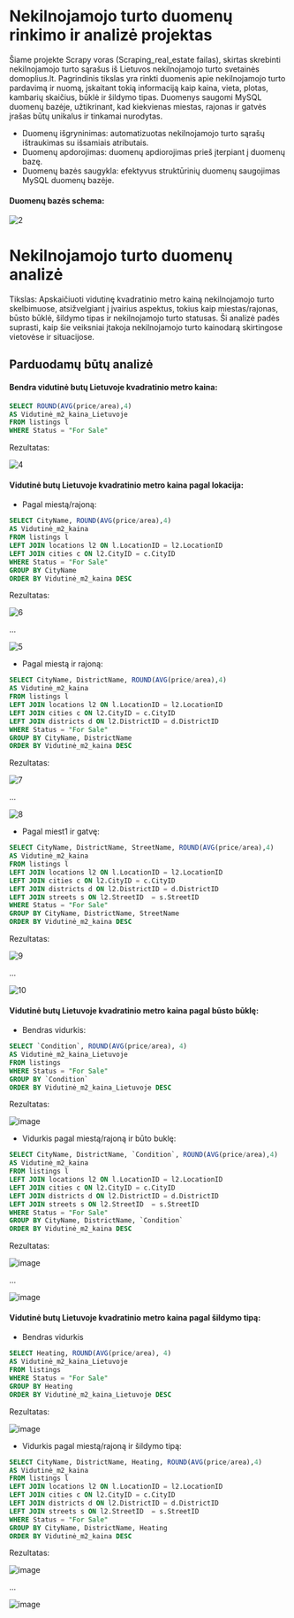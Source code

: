 # Nekilnojamojo turto duomenų rinkimo ir analizė projektas


Šiame projekte Scrapy voras (Scraping_real_estate failas), skirtas skrebinti nekilnojamojo turto sąrašus iš Lietuvos nekilnojamojo turto svetainės domoplius.lt. Pagrindinis tikslas yra rinkti duomenis apie nekilnojamojo turto pardavimą ir nuomą, įskaitant tokią informaciją kaip kaina, vieta, plotas, kambarių skaičius, būklė ir šildymo tipas. Duomenys saugomi MySQL duomenų bazėje, užtikrinant, kad kiekvienas miestas, rajonas ir gatvės įrašas būtų unikalus ir tinkamai nurodytas.

- Duomenų išgryninimas: automatizuotas nekilnojamojo turto sąrašų ištraukimas su išsamiais atributais.
- Duomenų apdorojimas: duomenų apdiorojimas prieš įterpiant į duomenų bazę.
- Duomenų bazės saugykla: efektyvus struktūrinių duomenų saugojimas MySQL duomenų bazėje.

#### Duomenų bazės schema:
![2](https://github.com/gabwowce/Real-Estate-Data-Collection-and-Analysis-Project/assets/134537965/86304f48-a8a5-46e7-b8b7-1aac388d008a)


# Nekilnojamojo turto duomenų analizė

Tikslas: Apskaičiuoti vidutinę kvadratinio metro kainą nekilnojamojo turto skelbimuose, atsižvelgiant į įvairius aspektus, tokius kaip miestas/rajonas, būsto būklė, šildymo tipas ir nekilnojamojo turto statusas. Ši analizė padės suprasti, kaip šie veiksniai įtakoja nekilnojamojo turto kainodarą skirtingose vietovėse ir situacijose.

## Parduodamų būtų analizė

#### Bendra vidutinė butų Lietuvoje kvadratinio metro kaina: 
```sql
SELECT ROUND(AVG(price/area),4) 
AS Vidutinė_m2_kaina_Lietuvoje 
FROM listings l 
WHERE Status = "For Sale"
```
Rezultatas:

![4](https://github.com/gabwowce/Real-Estate-Data-Collection-and-Analysis-Project/assets/134537965/13b93ce2-5f17-4f51-803f-3977ecfc33c8)

#### Vidutinė butų Lietuvoje kvadratinio metro kaina pagal lokacija: 
- Pagal miestą/rajoną:
```sql
SELECT CityName, ROUND(AVG(price/area),4) 
AS Vidutinė_m2_kaina 
FROM listings l 
LEFT JOIN locations l2 ON l.LocationID = l2.LocationID
LEFT JOIN cities c ON l2.CityID = c.CityID 
WHERE Status = "For Sale"
GROUP BY CityName 
ORDER BY Vidutinė_m2_kaina DESC 
```
Rezultatas:

![6](https://github.com/gabwowce/Real-Estate-Data-Collection-and-Analysis-Project/assets/134537965/fa695200-903d-49ab-ae5f-fee1b825d055)

...

![5](https://github.com/gabwowce/Real-Estate-Data-Collection-and-Analysis-Project/assets/134537965/10bad50b-c9d9-4105-bdbc-a87f0fa38fc0)

- Pagal miestą ir rajoną:
```sql
SELECT CityName, DistrictName, ROUND(AVG(price/area),4) 
AS Vidutinė_m2_kaina 
FROM listings l 
LEFT JOIN locations l2 ON l.LocationID = l2.LocationID
LEFT JOIN cities c ON l2.CityID = c.CityID 
LEFT JOIN districts d ON l2.DistrictID = d.DistrictID 
WHERE Status = "For Sale"
GROUP BY CityName, DistrictName 
ORDER BY Vidutinė_m2_kaina DESC 
```
Rezultatas:

![7](https://github.com/gabwowce/Real-Estate-Data-Collection-and-Analysis-Project/assets/134537965/8e4760d8-f57f-4953-967b-a686e5e87694)

...

![8](https://github.com/gabwowce/Real-Estate-Data-Collection-and-Analysis-Project/assets/134537965/7fd8de34-afc3-4830-affb-687c7ba16d40)

- Pagal miest1 ir gatvę:
```sql
SELECT CityName, DistrictName, StreetName, ROUND(AVG(price/area),4) 
AS Vidutinė_m2_kaina 
FROM listings l 
LEFT JOIN locations l2 ON l.LocationID = l2.LocationID
LEFT JOIN cities c ON l2.CityID = c.CityID 
LEFT JOIN districts d ON l2.DistrictID = d.DistrictID 
LEFT JOIN streets s ON l2.StreetID  = s.StreetID 
WHERE Status = "For Sale"
GROUP BY CityName, DistrictName, StreetName 
ORDER BY Vidutinė_m2_kaina DESC 
```
Rezultatas:

![9](https://github.com/gabwowce/Real-Estate-Data-Collection-and-Analysis-Project/assets/134537965/916d9567-be9b-43d4-8a46-15da3423414b)

...

![10](https://github.com/gabwowce/Real-Estate-Data-Collection-and-Analysis-Project/assets/134537965/0066e296-6671-4366-b187-004e22b209d6)

#### Vidutinė butų Lietuvoje kvadratinio metro kaina pagal būsto būklę: 
- Bendras vidurkis:
```sql
SELECT `Condition`, ROUND(AVG(price/area), 4) 
AS Vidutinė_m2_kaina_Lietuvoje
FROM listings
WHERE Status = "For Sale"
GROUP BY `Condition`
ORDER BY Vidutinė_m2_kaina_Lietuvoje DESC 
```
Rezultatas:

![image](https://github.com/gabwowce/Real-Estate-Data-Collection-and-Analysis-Project/assets/134537965/c67528eb-fbf1-46fc-905f-db9105fd36c9)

- Vidurkis pagal miestą/rajoną ir būto buklę:
```sql
SELECT CityName, DistrictName, `Condition`, ROUND(AVG(price/area),4) 
AS Vidutinė_m2_kaina 
FROM listings l 
LEFT JOIN locations l2 ON l.LocationID = l2.LocationID
LEFT JOIN cities c ON l2.CityID = c.CityID 
LEFT JOIN districts d ON l2.DistrictID = d.DistrictID 
LEFT JOIN streets s ON l2.StreetID  = s.StreetID 
WHERE Status = "For Sale"
GROUP BY CityName, DistrictName, `Condition`
ORDER BY Vidutinė_m2_kaina DESC 
```
Rezultatas:

![image](https://github.com/gabwowce/Real-Estate-Data-Collection-and-Analysis-Project/assets/134537965/d4313a7a-f0ee-494c-a827-afed0c03b581)

...

![image](https://github.com/gabwowce/Real-Estate-Data-Collection-and-Analysis-Project/assets/134537965/ce4452a2-9052-43ea-8542-067fe91a5353)

#### Vidutinė butų Lietuvoje kvadratinio metro kaina pagal šildymo tipą: 
- Bendras vidurkis
```sql
SELECT Heating, ROUND(AVG(price/area), 4) 
AS Vidutinė_m2_kaina_Lietuvoje
FROM listings
WHERE Status = "For Sale"
GROUP BY Heating
ORDER BY Vidutinė_m2_kaina_Lietuvoje DESC 
```
Rezultatas:

![image](https://github.com/gabwowce/Real-Estate-Data-Collection-and-Analysis-Project/assets/134537965/51cc9ad1-73c3-4901-bc46-65242756b7ac)

- Vidurkis pagal miestą/rajoną ir šildymo tipą:
```sql
SELECT CityName, DistrictName, Heating, ROUND(AVG(price/area),4) 
AS Vidutinė_m2_kaina 
FROM listings l 
LEFT JOIN locations l2 ON l.LocationID = l2.LocationID
LEFT JOIN cities c ON l2.CityID = c.CityID 
LEFT JOIN districts d ON l2.DistrictID = d.DistrictID 
LEFT JOIN streets s ON l2.StreetID  = s.StreetID 
WHERE Status = "For Sale"
GROUP BY CityName, DistrictName, Heating
ORDER BY Vidutinė_m2_kaina DESC 
```
Rezultatas:

![image](https://github.com/gabwowce/Real-Estate-Data-Collection-and-Analysis-Project/assets/134537965/abd51fed-d0cb-4fd2-8b9a-983ed5d23e10)

...

![image](https://github.com/gabwowce/Real-Estate-Data-Collection-and-Analysis-Project/assets/134537965/72f6eb0f-30aa-4d89-a4be-e652dc7c9a0b)
